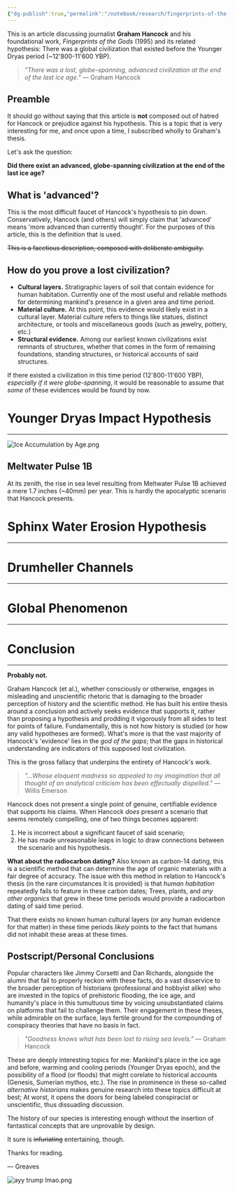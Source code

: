 ```yaml
---
{"dg-publish":true,"permalink":"/notebook/research/fingerprints-of-the-gods/"}
---
```


This is an article discussing journalist **Graham Hancock** and his foundational work, *Fingerprints of the Gods* (1995) and its related hypothesis: There was a global civilization that existed before the Younger Dryas period (~12'800-11'600 YBP).
> *"There was a lost, globe-spanning, advanced civilization at the end of the last ice age."* — Graham Hancock
## Preamble
It should go without saying that this article is **not** composed out of hatred for Hancock or prejudice against his hypothesis. This is a topic that is very interesting for me, and once upon a time, I subscribed wholly to Graham's thesis. 

Let's ask the question: 

**Did there exist an advanced, globe-spanning civilization at the end of the last ice age?**
## What is 'advanced'?
This is the most difficult faucet of Hancock's hypothesis to pin down. Conservatively, Hancock (and others) will simply claim that 'advanced' means 'more advanced than currently thought'. For the purposes of this article, this is the definition that is used.

~~This is a facetious description, composed with deliberate ambiguity.~~
## How do you prove a lost civilization?
- **Cultural layers.** Stratigraphic layers of soil that contain evidence for human habitation. Currently one of the most useful and reliable methods for determining mankind's presence in a given area and time period.
- **Material culture.** At this point, this evidence would likely exist in a cultural layer. Material culture refers to things like statues, distinct architecture, or tools and miscellaneous goods (such as jewelry, pottery, etc.)
- **Structural evidence.** Among our earliest known civilizations exist remnants of structures, whether that comes in the form of remaining foundations, standing structures, or historical accounts of said structures.

If there existed a civilization in this time period (12'800-11'600 YBP), *especially if it were globe-spanning*, it would be reasonable to assume that *some* of these evidences would be found by now.
# Younger Dryas Impact Hypothesis
---
![Ice Accumulation by Age.png](/img/user/Attachments/Notebook%20Attachments/Ice%20Accumulation%20by%20Age.png)
## Meltwater Pulse 1B
At its zenith, the rise in sea level resulting from Meltwater Pulse 1B achieved a mere 1.7 inches (~40mm) per year. This is hardly the apocalyptic scenario that Hancock presents.
# Sphinx Water Erosion Hypothesis
---
# Drumheller Channels
---
# Global Phenomenon
---
# Conclusion
---
**Probably not.**

Graham Hancock (et al.), whether consciously or otherwise, engages in misleading and unscientific rhetoric that is damaging to the broader perception of history and the scientific method. He has built his entire thesis around a conclusion and actively seeks evidence that supports it, rather than proposing a hypothesis and prodding it vigorously from all sides to test for points of failure. Fundamentally, this is not how history is studied (or how any valid hypotheses are formed). What's more is that the vast majority of Hancock's 'evidence' lies in the *god of the gaps*; that the gaps in historical understanding are indicators of this supposed lost civilization. 

This is the gross fallacy that underpins the entirety of Hancock's work.
> *"...Whose eloquent madness so appealed to my imagination that all thought of an analytical criticism has been effectually dispelled."* — Willis Emerson

Hancock does not present a single point of genuine, certifiable evidence that supports his claims. When Hancock *does* present a scenario that seems remotely compelling, one of two things becomes apparent:
1. He is incorrect about a significant faucet of said scenario;
2. He has made unreasonable leaps in logic to draw connections between the scenario and his hypothesis.

**What about the radiocarbon dating?**
Also known as carbon-14 dating, this is a scientific method that can determine the age of organic materials with a fair degree of accuracy. The issue with this method in relation to Hancock's thesis (in the rare circumstances it is provided) is that *human habitation* repeatedly fails to feature in these carbon dates; Trees, plants, and *any other organics* that grew in these time periods would provide a radiocarbon dating of said time period. 

That there exists no known human cultural layers (or any human evidence for that matter) in these time periods *likely* points to the fact that humans did not inhabit these areas at these times.

## Postscript/Personal Conclusions
Popular characters like Jimmy Corsetti and Dan Richards, alongside the alumni that fail to properly reckon with these facts, do a vast disservice to the broader perception of historians (professional and hobbyist alike) who are invested in the topics of prehistoric flooding, the ice age, and humanity's place in this tumultuous time by voicing unsubstantiated claims on platforms that fail to challenge them. Their engagement in these theses, while admirable on the surface, lays fertile ground for the compounding of conspiracy theories that have no basis in fact.

> *"Goodness knows what has been lost to rising sea levels."* — Graham Hancock

These are deeply interesting topics for me: Mankind's place in the ice age and before, warming and cooling periods (Younger Dryas epoch), and the possibility of a flood (or floods) that might corelate to historical accounts (Genesis, Sumerian mythos, etc.). The rise in prominence in these so-called *alternative historians* makes genuine research into these topics difficult at best; At worst, it opens the doors for being labeled conspiracist or unscientific, thus dissuading discussion.

The history of our species is interesting enough without the insertion of fantastical concepts that are unprovable by design.

It sure is ~~infuriating~~ entertaining, though.

Thanks for reading.

— Greaves

![ayy trump lmao.png](/img/user/Attachments/Notebook%20Attachments/ayy%20trump%20lmao.png)